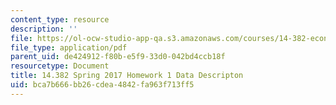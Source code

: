 ```yaml
---
content_type: resource
description: ''
file: https://ol-ocw-studio-app-qa.s3.amazonaws.com/courses/14-382-econometrics-spring-2017/bca7b666bb26cdea4842fa963f713ff5_MIT_14_382S17_Hmwk1_data.pdf
file_type: application/pdf
parent_uid: de424912-f80b-e5f9-33d0-042bd4ccb18f
resourcetype: Document
title: 14.382 Spring 2017 Homework 1 Data Descripton
uid: bca7b666-bb26-cdea-4842-fa963f713ff5
---
```

